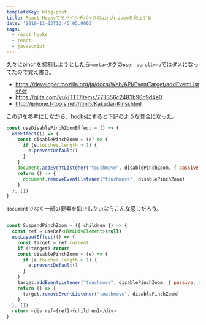 ```yaml
---
templateKey: blog-post
title: React Hooksでモバイルデバイスのpinch zoomを抑止する
date: '2019-11-03T13:45:05.900Z'
tags:
  - react hooks
  - react
  - javascript
---
```


久々にpinchを抑制しようとしたら`<meta>`タグの`user-scroll=no`ではダメになってたので覚え書き。

* https://developer.mozilla.org/ja/docs/Web/API/EventTarget/addEventListener
* https://qiita.com/yukiTTT/items/773356c2483b96c9d4e0
* http://iphone.f-tools.net/html5/Kakudai-Kinsi.html

この辺を参考にしながら、hooksにすると下記のような具合になった。

```js
const useDisablePinchZoomEffect = () => {
  useEffect(() => {
    const disablePinchZoom = (e) => {
      if (e.touches.length > 1) {
        e.preventDefault()
      }
    }
    document.addEventListener("touchmove", disablePinchZoom, { passive: false })
    return () => {
      document.removeEventListener("touchmove", disablePinchZoom)
    }
  }, [])
}

```

`document`でなく一部の要素を抑止したいならこんな感じだろう。

```js

const SuspendPinchZoom = ({ children }) => {
  const ref = useRef<HTMLDivElement>(null)
  useLayoutEffect(() => {
    const target = ref.current
    if (!target) return
    const disablePinchZoom = (e) => {
      if (e.touches.length > 1) {
        e.preventDefault()
      }
    }
    target.addEventListener("touchmove", disablePinchZoom, { passive: false })
    return () => {
      target.removeEventListener("touchmove", disablePinchZoom)
    }
  }, [])
  return <div ref={ref}>{children}</div>
}
```